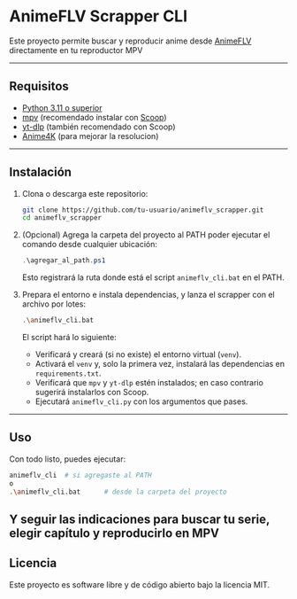 # AnimeFLV Scrapper CLI

Este proyecto permite buscar y reproducir anime desde [AnimeFLV](https://www3.animeflv.net/) directamente en tu reproductor MPV

---

## Requisitos

* [Python 3.11 o superior](https://www.python.org/)
* [mpv](https://mpv.io/) (recomendado instalar con [Scoop](https://scoop.sh/))
* [yt-dlp](https://github.com/yt-dlp/yt-dlp) (también recomendado con Scoop)
* [Anime4K](https://github.com/bloc97/Anime4K) (para mejorar la resolucion)

---

## Instalación

1. Clona o descarga este repositorio:

   ```bash
   git clone https://github.com/tu-usuario/animeflv_scrapper.git
   cd animeflv_scrapper
   ```

2. (Opcional) Agrega la carpeta del proyecto al PATH poder ejecutar el comando desde cualquier ubicación:

   ```powershell
   .\agregar_al_path.ps1
   ```

   Esto registrará la ruta donde está el script `animeflv_cli.bat` en el PATH.

3. Prepara el entorno e instala dependencias, y lanza el scrapper con el archivo por lotes:

   ```bash
   .\animeflv_cli.bat
   ```

   El script hará lo siguiente:

   * Verificará y creará (si no existe) el entorno virtual (`venv`).
   * Activará el `venv` y, solo la primera vez, instalará las dependencias en `requirements.txt`.
   * Verificará que `mpv` y `yt-dlp` estén instalados; en caso contrario sugerirá instalarlos con Scoop.
   * Ejecutará `animeflv_cli.py` con los argumentos que pases.

---

## Uso

Con todo listo, puedes ejecutar:

```bash
animeflv_cli  # si agregaste al PATH
o
.\animeflv_cli.bat      # desde la carpeta del proyecto
```

## Y seguir las indicaciones para buscar tu serie, elegir capítulo y reproducirlo en MPV


## Licencia

Este proyecto es software libre y de código abierto bajo la licencia MIT.
